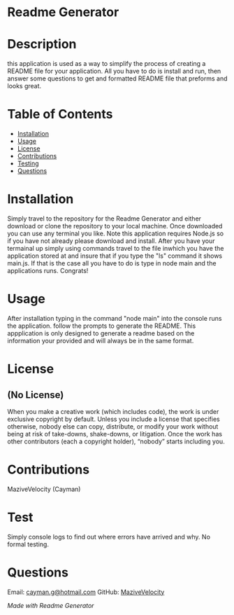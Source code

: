 
# Readme Generator      


# Description

this application is used as a way to simplify the process of creating a README file for your application. All you have to do is install and run, then answer some questions to get and formatted README file that preforms and looks great.



# Table of Contents

* [Installation](#installation )
* [Usage](#usage)
* [License](#license)
* [Contributions](#contributions)
* [Testing](#test)
* [Questions](#questions)



# Installation

Simply travel to the repository for the Readme Generator and either download or clone the repository to your local machine. Once downloaded you can use any terminal you like. Note this application requires Node.js so if you have not already please download and install. After you have your termainal up simply using commands travel to the file inwhich you have the application stored at and insure that if you type the "ls" command it shows main.js. If that is the case all you have to do is type in node main and the applications runs. Congrats! 



# Usage 

After installation typing in the command "node main" into the console runs the application. follow the prompts to generate the README. This appplication is only designed to generate a readme based on the information your provided and will always be in the same format. 



# License 
## (No License)


When you make a creative work (which includes code), the work is under exclusive copyright by default. Unless you include a license
that specifies otherwise, nobody else can copy, distribute, or modify your work without being at risk of take-downs, shake-downs, or 
litigation. Once the work has other contributors (each a copyright holder), “nobody” starts including you.
            



# Contributions

MaziveVelocity (Cayman)



# Test

Simply console logs to find out where errors have arrived and why. No formal testing.



# Questions

Email: <cayman.g@hotmail.com>     GitHub: [MaziveVelocity](http://github.com/MaziveVelocity)

*Made with Readme Generator*
